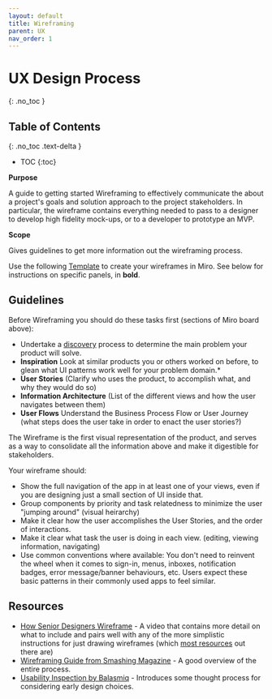 ```yaml
---
layout: default
title: Wireframing
parent: UX
nav_order: 1
---
```


# UX Design Process
{: .no_toc }

## Table of Contents
{: .no_toc .text-delta }

- TOC
{:toc}

**Purpose**

A guide to getting started Wireframing to effectively communicate the about a project's goals and solution approach to the project stakeholders. In particular, the wireframe contains everything needed to pass to a designer to develop high fidelity mock-ups, or to a developer to prototype an MVP.

**Scope**

Gives guidelines to get more information out the wireframing process.

Use the following [Template](https://miro.com/app/board/uXjVOwU08tA=/) to create your wireframes in Miro. See below for instructions on specific panels, in **bold**.

## Guidelines

Before Wireframing you should do these tasks first (sections of Miro board above):
  * Undertake a [discovery](../operations/WORKING_WITH_CLIENTS/DISCOVERY.md) process to determine the main problem your product will solve.
  * **Inspiration** Look at similar products you or others worked on before, to glean what UI patterns work well for your problem domain.* 
  * **User Stories** (Clarify who uses the product, to accomplish what, and why they would do so)
  * **Information Architecture** (List of the different views and how the user navigates between them)
  * **User Flows** Understand the Business Process Flow or User Journey (what steps does the user take in order to enact the user stories?)

The Wireframe is the first visual representation of the product, and serves as a way to consolidate all the information above and make it digestible for stakeholders.

Your wireframe should:
  * Show the full navigation of the app in at least one of your views, even if you are designing just a small section of UI inside that.
  * Group components by priority and task relatedness to minimize the user "jumping around" (visual heirarchy)
  * Make it clear how the user accomplishes the User Stories, and the order of interactions.
  * Make it clear what task the user is doing in each view. (editing, viewing information, navigating)
  * Use common conventions where available: You don't need to reinvent the wheel when it comes to sign-in, menus, inboxes, notification badges, error message/banner behaviours, etc. Users expect these basic patterns in their commonly used apps to feel similar.

## Resources

* [How Senior Designers Wireframe](https://youtu.be/66m1adPbHJk) - A video that contains more detail on what to include and pairs well with any of the more simplistic instructions for just drawing wireframes (which [most resources](https://www.smashingmagazine.com/2020/04/wireframe-design-success/) out there are)
* [Wireframing Guide from Smashing Magazine](https://www.smashingmagazine.com/2018/03/guide-wireframing-prototyping/) - A good overview of the entire process.
* [Usability Inspection by Balasmiq](https://balsamiq.com/learn/articles/usability-inspection/) - Introduces some thought process for considering early design choices.
